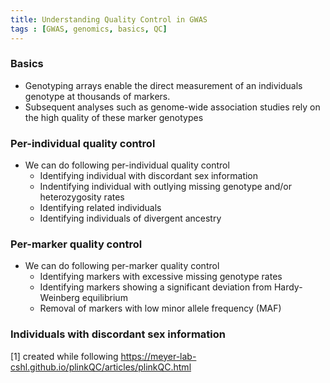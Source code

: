 ```yaml
---
title: Understanding Quality Control in GWAS
tags : [GWAS, genomics, basics, QC]
---
```



### Basics 
- Genotyping arrays enable the direct measurement of an individuals genotype at thousands of markers. 
- Subsequent analyses such as genome-wide association studies rely on the high quality of these marker genotypes


### Per-individual quality control

- We can do following per-individual quality control 
  - Identifying individual with discordant sex information 
  - Indentifying individual with outlying missing genotype and/or heterozygosity rates
  - Identifying related individuals
  - Identifying individuals of divergent ancestry
 
### Per-marker quality control
 
 - We can do following per-marker quality control 
   - Identifying markers with excessive missing genotype rates 
   - Identifying markers showing a significant deviation from Hardy-Weinberg equilibrium
   - Removal of markers with low minor allele frequency (MAF)

### Individuals with discordant sex information

[1] created while following https://meyer-lab-cshl.github.io/plinkQC/articles/plinkQC.html 
